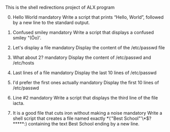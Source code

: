 This is the shell redirections project of ALX program

0. Hello World
mandatory
Write a script that prints “Hello, World”, followed by a new line to the standard output.

1. Confused smiley
mandatory
Write a script that displays a confused smiley "(Ôo)'.

2. Let's display a file
mandatory
Display the content of the /etc/passwd file

3. What about 2?
mandatory
Display the content of /etc/passwd and /etc/hosts

4. Last lines of a file
mandatory
Display the last 10 lines of /etc/passwd

5. I'd prefer the first ones actually
mandatory
Display the first 10 lines of /etc/passwd

6. Line #2
mandatory
Write a script that displays the third line of the file iacta.

7. It is a good file that cuts iron without making a noise
mandatory
Write a shell script that creates a file named exactly \*\\'"Best School"\'\\*$\?\*\*\*\*\*:) containing the text Best School ending by a new line.


